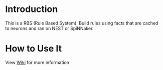 # Introduction 
This is a RBS (Rule Based System). Build rules using facts that are cached to neurons and ran on NEST or SpiNNaker.

# How to Use It

View [Wiki](https://github.com/dainiuskreivenas/rbs/wiki) for more information